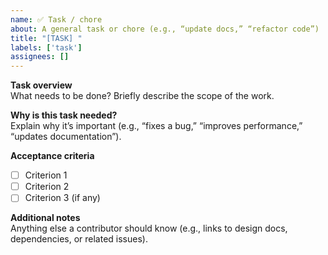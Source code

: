 ```yaml
---
name: ✅ Task / chore
about: A general task or chore (e.g., “update docs,” “refactor code”)
title: "[TASK] "
labels: ['task']
assignees: []
---
```


**Task overview**  
What needs to be done? Briefly describe the scope of the work.

**Why is this task needed?**  
Explain why it’s important (e.g., “fixes a bug,” “improves performance,” “updates documentation”).

**Acceptance criteria**  
- [ ] Criterion 1  
- [ ] Criterion 2  
- [ ] Criterion 3 (if any)

**Additional notes**  
Anything else a contributor should know (e.g., links to design docs, dependencies, or related issues).
